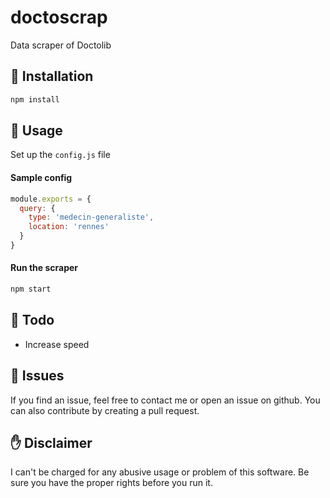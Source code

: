 # doctoscrap
Data scraper of Doctolib

## 🏁 Installation
```bash
npm install
```

## 🎈 Usage
Set up the `config.js` file

#### Sample config

```javascript
module.exports = {
  query: {
    type: 'medecin-generaliste',
    location: 'rennes'
  }
}
```

#### Run the scraper
```bash
npm start
```

## 🔧 Todo
- Increase speed

## 🐞 Issues
If you find an issue, feel free to contact me or open an issue on github. You can also contribute by creating a pull request.

## ✋ Disclaimer
I can't be charged for any abusive usage or problem of this software. Be sure you have the proper rights before you run it.
